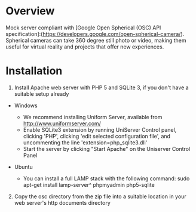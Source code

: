 Overview
========
Mock server compliant with [Google Open Spherical (OSC) API specification]:(https://developers.google.com/open-spherical-camera/). Spherical cameras can take
360 degree still photo or video, making them useful for virtual reality
and projects that offer new experiences.


Installation
============

1. Install Apache web server with PHP 5 and SQLite 3, if you don't have a
     suitable setup already

  - Windows
    - We recommend installing Uniform Server, available from 
        http://www.uniformserver.com/
    - Enable SQLite3 extension by running UniServer Control panel, clicking
        'PHP', clicking 'edit selected configuration file', and uncommenting the
        line 'extension=php_sqlite3.dll'
    - Start the server by clicking "Start Apache" on the Uniserver Control Panel

  - Ubuntu
    - You can install a full LAMP stack with the following command:
      sudo apt-get install lamp-server^ phpmyadmin php5-sqlite

2. Copy the osc directory from the zip file into a suitable location in your 
     web server's http documents directory


